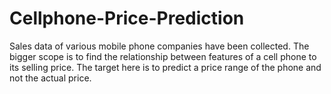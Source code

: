 # Cellphone-Price-Prediction
Sales data of various mobile phone companies have been collected. The bigger scope is to find the relationship between features of a cell phone to its selling price. The target here is to predict a price range of the phone and not the actual price.
